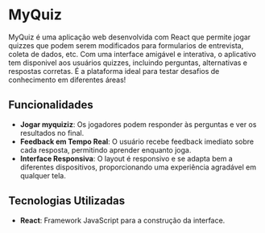 # MyQuiz

MyQuiz é uma aplicação web desenvolvida com React que permite jogar quizzes que podem serem modificados para formularios de entrevista, coleta de dados, etc. Com uma interface amigável e interativa, o aplicativo tem disponivel aos usuários quizzes, incluindo perguntas, alternativas e respostas corretas. É a plataforma ideal para testar desafios de conhecimento em diferentes áreas!

## Funcionalidades

- **Jogar myquiziz**: Os jogadores podem responder às perguntas e ver os resultados no final.
- **Feedback em Tempo Real**: O usuário recebe feedback imediato sobre cada resposta, permitindo aprender enquanto joga.
- **Interface Responsiva**: O layout é responsivo e se adapta bem a diferentes dispositivos, proporcionando uma experiência agradável em qualquer tela.

## Tecnologias Utilizadas

- **React**: Framework JavaScript para a construção da interface.
